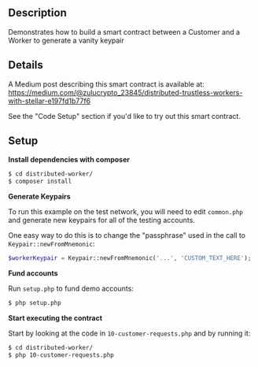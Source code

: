## Description

Demonstrates how to build a smart contract between a Customer and a Worker to
generate a vanity keypair


## Details

A Medium post describing this smart contract is available at: https://medium.com/@zulucrypto_23845/distributed-trustless-workers-with-stellar-e197fd1b77f6

See the "Code Setup" section if you'd like to try out this smart contract. 

## Setup

**Install dependencies with composer**

```bash
$ cd distributed-worker/
$ composer install
```


**Generate Keypairs**

To run this example on the test network, you will need to edit `common.php` and
generate new keypairs for all of the testing accounts.

One easy way to do this is to change the "passphrase" used in the call to `Keypair::newFromMnemonic`:

```php
$workerKeypair = Keypair::newFromMnemonic('...', 'CUSTOM_TEXT_HERE');
```

**Fund accounts**

Run `setup.php` to fund demo accounts:

```bash
$ php setup.php
```

**Start executing the contract**

Start by looking at the code in `10-customer-requests.php` and by running it:

```bash
$ cd distributed-worker/
$ php 10-customer-requests.php
```
